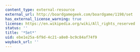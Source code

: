 ```yaml
---
content_type: external-resource
external_url: http://boardgamegeek.com/boardgame/1198/set
has_external_license_warning: true
license: https://en.wikipedia.org/wiki/All_rights_reserved
status: ''
title: '*Set*'
uid: ebe1e25a-6f9d-4c21-a8e0-bc9c84af74f9
wayback_url: ''
---
```

